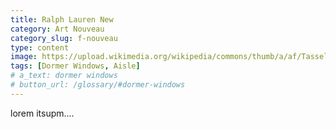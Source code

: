 ```yaml
---
title: Ralph Lauren New
category: Art Nouveau
category_slug: f-nouveau
type: content
image: https://upload.wikimedia.org/wikipedia/commons/thumb/a/af/Tassel_House_stairway.JPG/800px-Tassel_House_stairway.JPG
tags: [Dormer Windows, Aisle]
# a_text: dormer windows
# button_url: /glossary/#dormer-windows
---
```


lorem itsupm....
